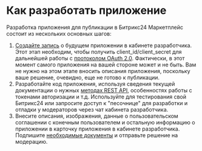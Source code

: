 # Как разработать приложение

Разработка приложения для публикации в Битрикс24 Маркетплейс состоит из нескольких основных шагов:

1. [Создайте запись](./how-to-add-app.md) о будущем приложении в кабинете разработчика. Этот этап необходим, чтобы получить client_id/client_secret для дальнейшей работы с [протоколом OAuth 2.0](../../api-reference/oauth/index.md). Фактически, в этот момент самого приложения на вашей стороне может и не быть. Вам не нужно на этом этапе вносить описания приложения, поскольку ваше решение, очевидно, еще не готово к публикации.
2. Разработайте код приложения, используя сведения текущей документации о нужных [методах REST API](../../api-reference/index.md), особенностях работы с токенами авторизации и т.д. Используйте для тестирования свой Битрикс24 или запросите доступ к "песочнице" для разработки и отладки у модераторов через чат кабинета разработчика.
3. Внесите описания, изображения, данные о пользовательском соглашении с конечным пользователем и остальную информацию о приложении в карточку приложения в кабинете разработчика. Подпишите [необходимые документы](../documents/index.md) и отправьте решение на модерацию.
